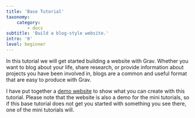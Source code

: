 ```yaml
---
title: 'Base Tutorial'
taxonomy:
    category:
        - docs
subtitle: 'Build a blog-style website.'
intro: '0'
level: beginner
---
```


In this tutorial we will get started building a website with Grav. Whether you want to blog about your life, share research, or provide information about projects you have been involved in, blogs are a common and useful format that are easy to produce with Grav.

I have put together a [demo website](http://ds-tutorials.oucreate.com/grav-demo/blog) to show what you can create with this tutorial. Please note that the website is also a demo for the mini tutorials, so if this base tutorial does not get you started with something you see there, one of the mini tutorials will.